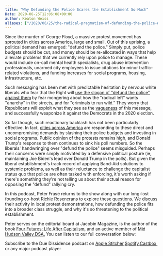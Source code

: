 ```yaml
---
title: "Why Defunding the Police Scares the Establishment So Much"
Date: 2020-06-25T12:06:08+00:00
author: Keaton Weiss
aliases: ["/2020/06/25/the-radical-pragmatism-of-defunding-the-police-w-peter-frase"]
---
```


Since the murder of George Floyd, a massive protest movement has sprouted in cities across America, large and small. Out of this uprising, a political demand has emerged: "defund the police." Simply put, police budgets should be cut, and money should be re-allocated in ways that help alleviate problems that we currently rely upon police to manage. These would include on-call mental health specialists, drug abuse intervention professionals, unarmed city employees to issue citations for minor traffic-related violations, and funding increases for social programs, housing, infrastructure, etc.

Such messaging has been met with predictable hesitation by nervous white liberals who fear that the Right will [use the slogan of "defund the police" against them](https://www.foxnews.com/opinion/george-floyd-defund-police-crime-cory-mills) by fear mongering about how the "radical left" wants "anarchy" in the streets, and for "criminals to run wild." They worry that Republicans will exploit what they see as the [vagueness](https://www.theatlantic.com/ideas/archive/2020/06/what-does-defund-police-really-mean/612904/) of this message, and successfully weaponize it against the Democrats in the 2020 election.

So far though, such reactionary backlash has not been particularly effective. In fact, [cities across America](https://www.bloomberg.com/news/articles/2020-06-09/the-cities-taking-up-calls-to-defund-the-police) are responding to these direct and uncompromising demands by slashing their police budgets and investing in social programs. Public opinion of the protests remains high, and Donald Trump's response to them continues to sink his poll numbers. So the liberals' handwringing over "defund the police" seems misguided. Perhaps their concerns were simply motivated by a defensive political posture (ie, maintaining Joe Biden's lead over Donald Trump in the polls). But given the liberal establishment's track record of applying Band-Aid solutions to systemic problems, as well as their reluctance to challenge the capitalist status quo that police are often tasked with enforcing, it's worth asking if there's something they're not telling us about their actual reason for opposing the "defund" rallying cry.

In this podcast, Peter Frase returns to the show along with our long-lost founding co-host Richie Rosencrans to explore these questions. We discuss their activity in local protest demonstrations, how defunding the police fits into a broader class struggle, and why it's so threatening to the political establishment.

Peter serves on the editorial board at Jacobin Magazine, is the author of the book [Four Futures: Life After Capitalism](https://www.versobooks.com/books/1847-four-futures), and an active member of [Mid Hudson Valley DSA.](https://www.facebook.com/mhvdsa/) You can listen to our full conversation below:

Subscribe to the Due Dissidence podcast on [Apple,](https://podcasts.apple.com/us/podcast/due-dissidence/id1457244081)[Stitcher](https://www.stitcher.com/podcast/due-dissidence)[,](https://podcasts.apple.com/us/podcast/due-dissidence/id1457244081)[Spotify](https://open.spotify.com/show/3jDky0r8Cg0vlYuORwWhaE)[,](https://podcasts.apple.com/us/podcast/due-dissidence/id1457244081)[Castbox](https://castbox.fm/channel/Due-Dissidence%7D-id2086184?country=us)[,](https://podcasts.apple.com/us/podcast/due-dissidence/id1457244081) or any major podcast player
